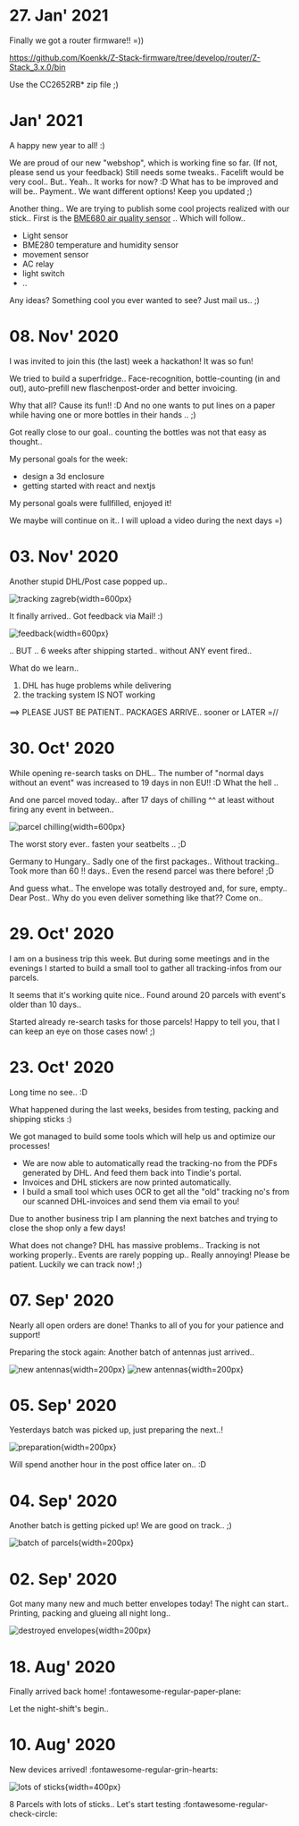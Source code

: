 # 27. Jan' 2021

Finally we got a router firmware!! =))

https://github.com/Koenkk/Z-Stack-firmware/tree/develop/router/Z-Stack_3.x.0/bin

Use the CC2652RB* zip file ;)

# Jan' 2021

A happy new year to all! :)

We are proud of our new "webshop", which is working fine so far. (If not, please send us your feedback)
Still needs some tweaks.. Facelift would be very cool.. But.. Yeah.. It works for now? :D
What has to be improved and will be.. Payment.. We want different options! Keep you updated ;)

Another thing.. We are trying to publish some cool projects realized with our stick..
First is the [BME680 air quality sensor](/projects/bme680/) ..
Which will follow..

- Light sensor
- BME280 temperature and humidity sensor
- movement sensor
- AC relay
- light switch
- ..

Any ideas? Something cool you ever wanted to see?
Just mail us.. ;)

# 08. Nov' 2020

I was invited to join this (the last) week a hackathon! It was so fun!

We tried to build a superfridge.. Face-recognition, bottle-counting (in and out), auto-prefill new flaschenpost-order and better invoicing.

Why that all? Cause its fun!! :D And no one wants to put lines on a paper while having one or more bottles in their hands .. ;)

Got really close to our goal.. counting the bottles was not that easy as thought..

My personal goals for the week: 

- design a 3d enclosure
- getting started with react and nextjs

My personal goals were fullfilled, enjoyed it!

We maybe will continue on it.. I will upload a video during the next days =)

# 03. Nov' 2020

Another stupid DHL/Post case popped up..

![tracking zagreb](../images/zagreb_6_weeks_wo_event.png){width=600px}

It finally arrived.. Got feedback via Mail! :)

![feedback](../images/zagreb_mail.png){width=600px}

.. BUT .. 6 weeks after shipping started.. without ANY event fired..

What do we learn..

1. DHL has huge problems while delivering
2. the tracking system IS NOT working

==> PLEASE JUST BE PATIENT.. PACKAGES ARRIVE.. sooner or LATER =//

# 30. Oct' 2020

While opening re-search tasks on DHL.. The number of "normal days without an event" was increased to 19 days in non EU!! :D
What the hell ..

And one parcel moved today.. after 17 days of chilling ^^ at least without firing any event in between..

![parcel chilling](../images/dhl_tracking_17days_pause.png){width=600px}

The worst story ever.. fasten your seatbelts .. ;D

Germany to Hungary.. Sadly one of the first packages.. Without tracking.. Took more than 60 !! days.. Even the resend parcel was there before! ;D

And guess what.. The envelope was totally destroyed and, for sure, empty.. Dear Post.. Why do you even deliver something like that?? Come on..

# 29. Oct' 2020

I am on a business trip this week. But during some meetings and in the evenings I started to build a small tool to gather all tracking-infos from our parcels.

It seems that it's working quite nice.. Found around 20 parcels with event's older than 10 days.. 

Started already re-search tasks for those parcels! Happy to tell you, that I can keep an eye on those cases now! ;)

# 23. Oct' 2020

Long time no see.. :D

What happened during the last weeks, besides from testing, packing and shipping sticks :)

We got managed to build some tools which will help us and optimize our processes!

- We are now able to automatically read the tracking-no from the PDFs generated by DHL. And feed them back into Tindie's portal.
- Invoices and DHL stickers are now printed automatically.
- I build a small tool which uses OCR to get all the "old" tracking no's from our scanned DHL-invoices and send them via email to you!

Due to another business trip I am planning the next batches and trying to close the shop only a few days!

What does not change? DHL has massive problems.. Tracking is not working properly.. Events are rarely popping up.. Really annoying! Please be patient. Luckily we can track now! ;)

# 07. Sep' 2020

Nearly all open orders are done! Thanks to all of you for your patience and support!

Preparing the stock again: Another batch of antennas just arrived..

![new antennas](../images/new_antennas1.jpg){width=200px}
![new antennas](../images/new_antennas2.jpg){width=200px}

# 05. Sep' 2020

Yesterdays batch was picked up, just preparing the next..!

![preparation](../images/preparing_the_next_batch.jpg){width=200px}

Will spend another hour in the post office later on.. :D

# 04. Sep' 2020

Another batch is getting picked up! We are good on track.. ;)

![batch of parcels](../images/2_batches_picked_up.jpg){width=200px}

# 02. Sep' 2020

Got many many new and much better envelopes today! The night can start.. Printing, packing and glueing all night long..

![destroyed envelopes](../images/many_envelopes.jpg){width=200px}

# 18. Aug' 2020

Finally arrived back home! :fontawesome-regular-paper-plane:

Let the night-shift's begin..

# 10. Aug' 2020

New devices arrived! :fontawesome-regular-grin-hearts:

![lots of sticks](../images/batch_1_of_8.jpg){width=400px}

8 Parcels with lots of sticks.. Let's start testing :fontawesome-regular-check-circle:
